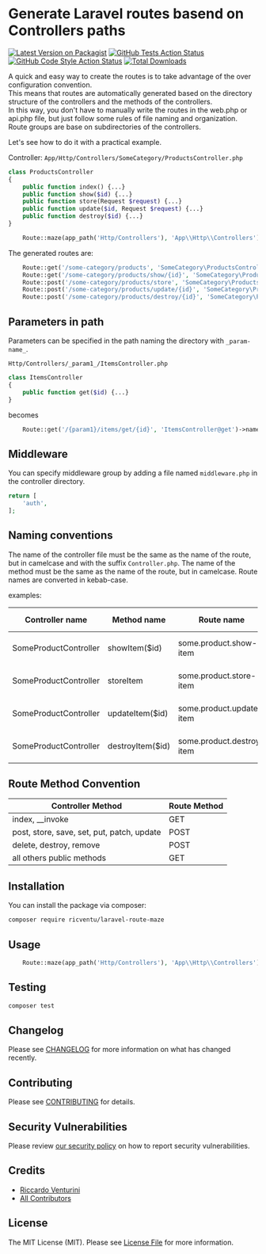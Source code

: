 # Generate Laravel routes basend on Controllers paths 

[![Latest Version on Packagist](https://img.shields.io/packagist/v/ricventu/laravel-route-maze.svg?style=flat-square)](https://packagist.org/packages/ricventu/laravel-route-maze)
[![GitHub Tests Action Status](https://img.shields.io/github/actions/workflow/status/ricventu/laravel-route-maze/run-tests.yml?branch=main&label=tests&style=flat-square)](https://github.com/ricventu/laravel-route-maze/actions?query=workflow%3Arun-tests+branch%3Amain)
[![GitHub Code Style Action Status](https://img.shields.io/github/actions/workflow/status/ricventu/laravel-route-maze/fix-php-code-style-issues.yml?branch=main&label=code%20style&style=flat-square)](https://github.com/ricventu/laravel-route-maze/actions?query=workflow%3A"Fix+PHP+code+style+issues"+branch%3Amain)
[![Total Downloads](https://img.shields.io/packagist/dt/ricventu/laravel-route-maze.svg?style=flat-square)](https://packagist.org/packages/ricventu/laravel-route-maze)


A quick and easy way to create the routes is to take advantage of the over configuration convention.  
This means that routes are automatically generated based on the directory structure of the controllers and the methods of the controllers.  
In this way, you don't have to manually write the routes in the web.php or api.php file, but just follow some rules of file naming and organization.  
Route groups are base on subdirectories of the controllers.

Let's see how to do it with a practical example.

Controller: `App/Http/Controllers/SomeCategory/ProductsController.php`
```php
class ProductsController
{
    public function index() {...}
    public function show($id) {...}
    public function store(Request $request) {...}
    public function update($id, Request $request) {...}
    public function destroy($id) {...}
}
```
```php
    Route::maze(app_path('Http/Controllers'), 'App\\Http\\Controllers');
```

The generated routes are:
```php
    Route::get('/some-category/products', 'SomeCategory\ProductsController@index')->name('some-category.products.index');
    Route::get('/some-category/products/show/{id}', 'SomeCategory\ProductsController@show')->name('some-category.products.show');
    Route::post('/some-category/products/store', 'SomeCategory\ProductsController@store')->name('some-category.products.store');
    Route::post('/some-category/products/update/{id}', 'SomeCategory\ProductsController@update')->name('some-category.products.update');
    Route::post('/some-category/products/destroy/{id}', 'SomeCategory\ProductsController@destroy')->name('some-category.products.destroy');
```

## Parameters in path

Parameters can be specified in the path naming the directory with `_param-name_`.

`Http/Controllers/_param1_/ItemsController.php`

```php
class ItemsController
{
    public function get($id) {...}
}
```
becomes

```php
    Route::get('/{param1}/items/get/{id}', 'ItemsController@get')->name('items.get');
```

## Middleware

You can specify middleware group by adding a file named `middleware.php` in the controller directory.

```php
return [
    'auth',
];
```

## Naming conventions

The name of the controller file must be the same as the name of the route, but in camelcase and with the suffix `Controller.php`.
The name of the method must be the same as the name of the route, but in camelcase.
Route names are converted in kebab-case.

examples:

| Controller name       | Method name      | Route name                | Route path                      | Route Method |
|-----------------------|------------------|---------------------------|---------------------------------|--------------|
| SomeProductController | showItem($id)    | some.product.show-item    | /some-product/show-item/{id}    | GET          |
| SomeProductController | storeItem        | some.product.store-item   | /some-product/store-item        | POST         |
| SomeProductController | updateItem($id)  | some.product.update-item  | /some-product/update-item/{id}  | POST         |
| SomeProductController | destroyItem($id) | some.product.destroy-item | /some-product/destroy-item/{id} | POST         |

## Route Method Convention

| Controller Method                          | Route Method |
|--------------------------------------------|--------------|
| index, __invoke                            | GET          |
| post, store, save, set, put, patch, update | POST         |
| delete, destroy, remove                    | POST         |
| all others public methods                  | GET          |



## Installation

You can install the package via composer:

```bash
composer require ricventu/laravel-route-maze
```

## Usage

```php
    Route::maze(app_path('Http/Controllers'), 'App\\Http\\Controllers');
```

## Testing

```bash
composer test
```

## Changelog

Please see [CHANGELOG](CHANGELOG.md) for more information on what has changed recently.

## Contributing

Please see [CONTRIBUTING](CONTRIBUTING.md) for details.

## Security Vulnerabilities

Please review [our security policy](../../security/policy) on how to report security vulnerabilities.

## Credits

- [Riccardo Venturini](https://github.com/ricventu)
- [All Contributors](../../contributors)

## License

The MIT License (MIT). Please see [License File](LICENSE.md) for more information.
